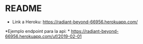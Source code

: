 # README

* Link a Heroku: https://radiant-beyond-66956.herokuapp.com/ 

*Ejemplo endpoint para la api:
    * https://radiant-beyond-66956.herokuapp.com/uf/2019-02-01
